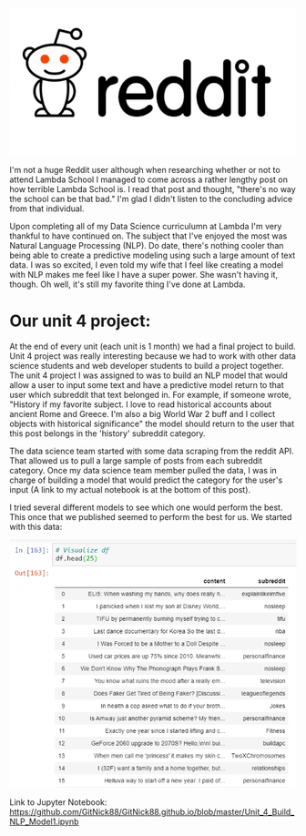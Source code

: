 ![Reddit Logo](/img/Reddit_logo.PNG)

I'm not a huge Reddit user although when researching whether or not to attend Lambda School I managed to come across a rather lengthy post on how terrible Lambda School is.  I read that post and thought, "there's no way the school can be that bad."  I'm glad I didn't listen to the concluding advice from that individual.

Upon completing all of my Data Science curriculumn at Lambda I'm very thankful to have continued on.  The subject that I've enjoyed the most was Natural Language Processing (NLP).  Do date, there's nothing cooler than being able to create a predictive modeling using such a large amount of text data.  I was so excited, I even told my wife that I feel like creating a model with NLP makes me feel like I have a super power.  She wasn't having it, though.  Oh well, it's still my favorite thing I've done at Lambda.

# Our unit 4 project:

At the end of every unit (each unit is 1 month) we had a final project to build.  Unit 4 project was really interesting because we had to work with other data science students and web developer students to build a project together.  The unit 4 project I was assigned to was to build an NLP model that would allow a user to input some text and have a predictive model return to that user which subreddit that text belonged in.  For example, if someone wrote, "History if my favorite subject.  I love to read historical accounts about ancient Rome and Greece. I'm also a big World War 2 buff and I collect objects with historical significance" the model should return to the user that this post belongs in the 'history' subreddit category.

The data science team started with some data scraping from the reddit API.  That allowed us to pull a large sample of posts from each subreddit category.  Once my data science team member pulled the data, I was in charge of building a model that would predict the category for the user's input (A link to my actual notebook is at the bottom of this post).

I tried several different models to see which one would perform the best.  This once that we published seemed to perform the best for us.  We started with this data:

![Data Frame](/img/reddit_df.PNG)




Link to Jupyter Notebook: https://github.com/GitNick88/GitNick88.github.io/blob/master/Unit_4_Build_NLP_Model1.ipynb
